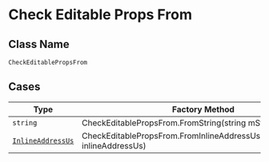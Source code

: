 
# Check Editable Props From

## Class Name

`CheckEditablePropsFrom`

## Cases

| Type | Factory Method |
|  --- | --- |
| `string` | CheckEditablePropsFrom.FromString(string mString) |
| [`InlineAddressUs`](../../../doc/models/inline-address-us.md) | CheckEditablePropsFrom.FromInlineAddressUs(InlineAddressUs inlineAddressUs) |

